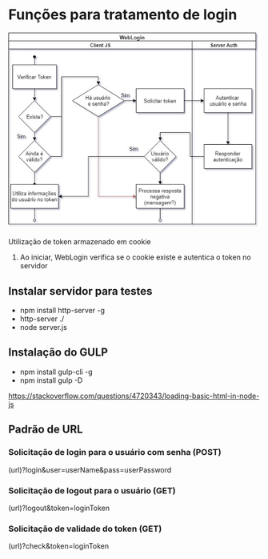 # Funções para tratamento de login

![Fluxograma de login](docs/Login.jpg "Fluxograma de login")

Utilização de token armazenado em cookie

1. Ao iniciar, WebLogin verifica se o cookie existe e autentica o token no servidor

## Instalar servidor para testes

* npm install http-server -g
* http-server ./
* node server.js

## Instalação do GULP

* npm install gulp-cli -g
* npm install gulp -D

https://stackoverflow.com/questions/4720343/loading-basic-html-in-node-js

## Padrão de URL 

### Solicitação de login para o usuário com senha (POST)
(url)?login&user=userName&pass=userPassword

### Solicitação de logout para o usuário (GET)
(url)?logout&token=loginToken

### Solicitação de validade do token (GET)
(url)?check&token=loginToken

